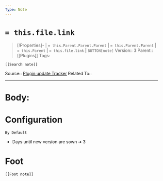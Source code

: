 ```yaml
---
Type: Note
---
```

# `= this.file.link`
>[!Properties]- |  `= this.Parent.Parent.Parent` | `= this.Parent.Parent` | `= this.Parent` | `= this.file.link` | `BUTTON[note]` 
>Version:: 3
>Parent:: [[Plugins]]
>Tags:
```meta-bind-embed
[[Search note]]
```
Source:: [Plugin update Tracker](obsidian://show-plugin?id=obsidian-plugin-update-tracker)
Related To::
***
# Body:



# Configuration

`By Default`

- Days until new version are sown ➔ 3 





# Foot
```meta-bind-embed
[[Foot note]]
``` 